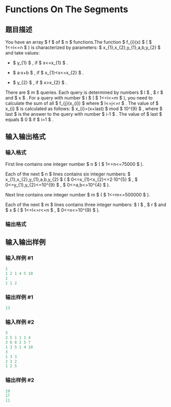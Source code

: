 # Functions On The Segments

## 题目描述

You have an array $ f $ of $ n $ functions.The function $ f_{i}(x) $ ( $ 1<=i<=n $ ) is characterized by parameters: $ x_{1},x_{2},y_{1},a,b,y_{2} $ and take values:

- $ y_{1} $ , if $ x<=x_{1} $ .

- $ a·x+b $ , if $ x_{1}&lt;x<=x_{2} $ .

- $ y_{2} $ , if $ x&gt;x_{2} $ .

There are $ m $ queries. Each query is determined by numbers $ l $ , $ r $ and $ x $ . For a query with number $ i $ ( $ 1<=i<=m $ ), you need to calculate the sum of all $ f_{j}(x_{i}) $ where $ l<=j<=r $ . The value of $ x_{i} $ is calculated as follows: $ x_{i}=(x+last) $ mod $ 10^{9} $ , where $ last $ is the answer to the query with number $ i-1 $ . The value of $ last $ equals $ 0 $ if $ i=1 $ .

## 输入输出格式

### 输入格式

First line contains one integer number $ n $ ( $ 1<=n<=75000 $ ).

Each of the next $ n $ lines contains six integer numbers: $ x_{1},x_{2},y_{1},a,b,y_{2} $ ( $ 0<=x_{1}&lt;x_{2}<=2·10^{5} $ , $ 0<=y_{1},y_{2}<=10^{9} $ , $ 0<=a,b<=10^{4} $ ).

Next line contains one integer number $ m $ ( $ 1<=m<=500000 $ ).

Each of the next $ m $ lines contains three integer numbers: $ l $ , $ r $ and $ x $ ( $ 1<=l<=r<=n $ , $ 0<=x<=10^{9} $ ).

### 输出格式

## 输入输出样例

### 输入样例 #1

```cpp
1
1 2 1 4 5 10
1
1 1 2

```
### 输出样例 #1

```cpp
13

```
### 输入样例 #2

```cpp
3
2 5 1 1 1 4
3 6 8 2 5 7
1 3 5 1 4 10
3
1 3 3
2 3 2
1 2 5

```
### 输出样例 #2

```cpp
19
17
11

```
